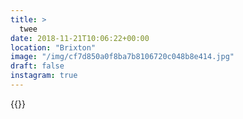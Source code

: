 ```yaml
---
title: >
  twee
date: 2018-11-21T10:06:22+00:00
location: "Brixton"
image: "/img/cf7d850a0f8ba7b8106720c048b8e414.jpg"
draft: false
instagram: true
---
```


{{<photo src="/img/cf7d850a0f8ba7b8106720c048b8e414.jpg">}}
